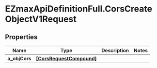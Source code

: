 # EZmaxApiDefinitionFull.CorsCreateObjectV1Request

## Properties

Name | Type | Description | Notes
------------ | ------------- | ------------- | -------------
**a_objCors** | [**[CorsRequestCompound]**](CorsRequestCompound.md) |  | 


